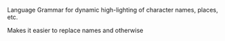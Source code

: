 Language Grammar for dynamic high-lighting of character names, places, etc.

Makes it easier to replace names and otherwise
